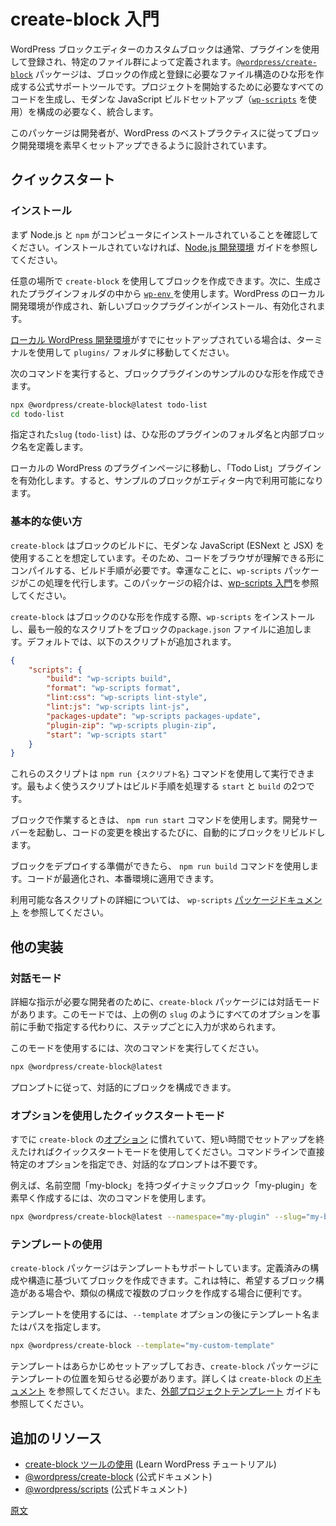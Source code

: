 <!-- 
# Get started with create-block
 -->
# create-block 入門

<!-- 
Custom blocks for the Block Editor in WordPress are typically registered using plugins and are defined through a specific set of files. The [`@wordpress/create-block`](https://developer.wordpress.org/block-editor/reference-guides/packages/packages-create-block/) package is an officially supported tool to scaffold the structure of files needed to create and register a block. It generates all the necessary code to start a project and integrates a modern JavaScript build setup (using [`wp-scripts`](https://developer.wordpress.org/block-editor/getting-started/devenv/get-started-with-wp-scripts/)) with no configuration required. 
 -->
WordPress ブロックエディターのカスタムブロックは通常、プラグインを使用して登録され、特定のファイル群によって定義されます。[`@wordpress/create-block`](https://ja.wordpress.org/team/handbook/block-editor/reference-guides/packages/packages-create-block/) パッケージは、ブロックの作成と登録に必要なファイル構造のひな形を作成する公式サポートツールです。プロジェクトを開始するために必要なすべてのコードを生成し、モダンな JavaScript ビルドセットアップ（[`wp-scripts`](https://developer.wordpress.org/block-editor/getting-started/devenv/get-started-with-wp-scripts) を使用）を構成の必要なく、統合します。

<!-- 
The package is designed to help developers quickly set up a block development environment following WordPress best practices.
 -->
このパッケージは開発者が、WordPress のベストプラクティスに従ってブロック開発環境を素早くセットアップできるように設計されています。

<!-- 
## Quick Start
 -->
## クイックスタート

<!-- 
### Installation
 -->
### インストール

<!-- 
Start by ensuring you have Node.js and `npm` installed on your computer. Review the [Node.js development environment](https://developer.wordpress.org/block-editor/getting-started/devenv/nodejs-development-environment/) guide if not.
 -->
まず Node.js と `npm` がコンピュータにインストールされていることを確認してください。インストールされていなければ、[Node.js 開発環境](https://ja.wordpress.org/team/handbook/block-editor/getting-started/devenv/nodejs-development-environment/) ガイドを参照してください。

<!-- 
You can use `create-block` to scaffold a block just about anywhere and then [use `wp-env`](https://developer.wordpress.org/block-editor/getting-started/devenv/get-started-with-wp-env/) from the inside of the generated plugin folder. This will create a local WordPress development environment with your new block plugin installed and activated.
 -->
任意の場所で `create-block` を使用してブロックを作成できます。次に、生成されたプラグインフォルダの中から [`wp-env` ](https://ja.wordpress.org/team/handbook/block-editor/getting-started/devenv/get-started-with-wp-env/)を使用します。WordPress のローカル開発環境が作成され、新しいブロックプラグインがインストール、有効化されます。

<!-- 
If you have your own [local WordPress development environment](https://developer.wordpress.org/block-editor/getting-started/devenv/#local-wordpress-environment) already set up, navigate to the `plugins/` folder using the terminal.
 -->
[ローカル WordPress 開発環境](https://ja.wordpress.org/team/handbook/block-editor/getting-started/devenv/#%E3%83%AD%E3%83%BC%E3%82%AB%E3%83%AB%E3%81%AE-wordpress-%E7%92%B0%E5%A2%83)がすでにセットアップされている場合は、ターミナルを使用して `plugins/` フォルダに移動してください。

<!-- 
Run the following command to scaffold an example block plugin:
 -->
次のコマンドを実行すると、ブロックプラグインのサンプルのひな形を作成できます。

```bash
npx @wordpress/create-block@latest todo-list
cd todo-list
```

<!-- 
The `slug` provided (`todo-list`) defines the folder name for the scaffolded plugin and the internal block name. 
 -->
指定された`slug` (`todo-list`) は、ひな形のプラグインのフォルダ名と内部ブロック名を定義します。

<!-- 
Navigate to the Plugins page of our local WordPress installation and activate the "Todo List" plugin. The example block will then be available in the Editor. 
 -->
ローカルの WordPress のプラグインページに移動し、「Todo List」プラグインを有効化します。すると、サンプルのブロックがエディター内で利用可能になります。

<!-- 
### Basic usage
 -->
### 基本的な使い方

<!-- 
The `create-block` assumes you will use modern JavaScript (ESNext and JSX) to build your block. This requires a build step to compile the code into a format that browsers can understand. Luckily, the `wp-scripts` package handles this process for you. Refer to the [Get started with wp-scripts](https://developer.wordpress.org/block-editor/getting-started/devenv/get-started-with-wp-scripts) for an introduction to this package. 
 -->
`create-block` はブロックのビルドに、モダンな JavaScript (ESNext と JSX) を使用することを想定しています。そのため、コードをブラウザが理解できる形にコンパイルする、ビルド手順が必要です。幸運なことに、`wp-scripts` パッケージがこの処理を代行します。このパッケージの紹介は、[wp-scripts 入門](https://ja.wordpress.org/team/handbook/block-editor/getting-started/devenv/get-started-with-wp-scripts/)を参照してください。

<!-- 
When `create-block` scaffolds the block, it installs `wp-scripts` and adds the most common scripts to the block's `package.json` file. By default, those include:
 -->
`create-block` はブロックのひな形を作成する際、`wp-scripts` をインストールし、最も一般的なスクリプトをブロックの`package.json` ファイルに追加します。デフォルトでは、以下のスクリプトが追加されます。

```json
{
    "scripts": {
		"build": "wp-scripts build",
		"format": "wp-scripts format",
		"lint:css": "wp-scripts lint-style",
		"lint:js": "wp-scripts lint-js",
		"packages-update": "wp-scripts packages-update",
		"plugin-zip": "wp-scripts plugin-zip",
		"start": "wp-scripts start"
	}
}
```

<!-- 
These scripts can then be run using the command `npm run {script name}`. The two scripts you will use most often are `start` and `build` since they handle the build step.
 -->
これらのスクリプトは `npm run {スクリプト名}` コマンドを使用して実行できます。最もよく使うスクリプトはビルド手順を処理する `start` と `build` の2つです。

<!-- 
When working on your block, use the `npm run start` command. This will start a development server and automatically rebuild the block whenever any code change is detected.
 -->
ブロックで作業するときは、 `npm run start` コマンドを使用します。開発サーバーを起動し、コードの変更を検出するたびに、自動的にブロックをリビルドします。

<!-- 
When you are ready to deploy your block, use the `npm run build` command. This optimizes your code and makes it production-ready.
 -->
ブロックをデプロイする準備ができたら、 `npm run build` コマンドを使用します。コードが最適化され、本番環境に適用できます。

<!-- 
See the `wp-scripts` [package documentation](https://developer.wordpress.org/block-editor/packages/packages-scripts/) for more details about each available script.
 -->
利用可能な各スクリプトの詳細については、 `wp-scripts` [パッケージドキュメント](https://developer.wordpress.org/block-editor/packages/packages-scripts/) を参照してください。

<!-- 
## Alternate implementations
 -->
## 他の実装

<!-- 
### Interactive mode
 -->
### 対話モード

<!-- 
For developers who prefer a more guided experience, the `create-block` package provides an interactive mode. Instead of manually specifying all options upfront, like the `slug` in the above example, this mode will prompt you for inputs step-by-step.
 -->
詳細な指示が必要な開発者のために、`create-block` パッケージには対話モードがあります。このモードでは、上の例の `slug` のようにすべてのオプションを事前に手動で指定する代わりに、ステップごとに入力が求められます。

<!-- 
To use this mode, run the command:
 -->
このモードを使用するには、次のコマンドを実行してください。

```bash
npx @wordpress/create-block@latest
```

<!-- 
Follow the prompts to configure your block settings interactively.
 -->
プロンプトに従って、対話的にブロックを構成できます。

<!-- 
### Quick start mode using options
 -->
### オプションを使用したクイックスタートモード

<!-- 
If you're already familiar with the `create-block` [options](https://developer.wordpress.org/block-editor/reference-guides/packages/packages-create-block/#options) and want a more streamlined setup, you can use quick start mode. This allows you to pass specific options directly in the command line, eliminating the need for interactive prompts.
 -->
すでに `create-block` の[オプション](https://ja.wordpress.org/team/handbook/block-editor/reference-guides/packages/packages-create-block/#%E3%82%AA%E3%83%97%E3%82%B7%E3%83%A7%E3%83%B3) に慣れていて、短い時間でセットアップを終えたければクイックスタートモードを使用してください。コマンドラインで直接特定のオプションを指定でき、対話的なプロンプトは不要です。

<!-- 
For instance, to quickly create a block named "my-block" with a namespace of "my-plugin" that is a Dynamic block, use this command:
 -->
例えば、名前空間「my-block」を持つダイナミックブロック「my-plugin」を素早く作成するには、次のコマンドを使用します。

```bash
npx @wordpress/create-block@latest --namespace="my-plugin" --slug="my-block" --variant="dynamic"
```
<!-- 
### Using templates
 -->
### テンプレートの使用

<!-- 
The `create-block` package also supports the use of templates, enabling you to create blocks based on predefined configurations and structures. This is especially useful when you have a preferred block structure or when you're building multiple blocks with similar configurations.
 -->
`create-block` パッケージはテンプレートもサポートしています。定義済みの構成や構造に基づいてブロックを作成できます。これは特に、希望するブロック構造がある場合や、類似の構成で複数のブロックを作成する場合に便利です。

<!-- 
To use a template, specify the `--template` option followed by the template name or path:
 -->
テンプレートを使用するには、`--template` オプションの後にテンプレート名またはパスを指定します。

```bash
npx @wordpress/create-block --template="my-custom-template"
```
<!-- 
Templates must be set up in advance so the `create-block` package knows where to find them. Learn more in the `create-block` [documentation](https://developer.wordpress.org/block-editor/reference-guides/packages/packages-create-block/#template), and review the [External Project Templates](https://developer.wordpress.org/block-editor/reference-guides/packages/packages-create-block/packages-create-block-external-template/) guide.
 -->
テンプレートはあらかじめセットアップしておき、`create-block` パッケージにテンプレートの位置を知らせる必要があります。詳しくは `create-block` の[ドキュメント](https://ja.wordpress.org/team/handbook/block-editor/reference-guides/packages/packages-create-block/#%E2%80%93template) を参照してください。また、[外部プロジェクトテンプレート](https://ja.wordpress.org/team/handbook/block-editor/reference-guides/packages/packages-create-block/packages-create-block-external-template/) ガイドも参照してください。

<!-- 
## Additional resources
 -->
## 追加のリソース
<!-- 
- [Using the create-block tool](https://learn.wordpress.org/tutorial/using-the-create-block-tool/) (Learn WordPress tutorial)
- [@wordpress/create-block](https://developer.wordpress.org/block-editor/reference-guides/packages/packages-create-block/) (Official documentation)
- [@wordpress/scripts](https://developer.wordpress.org/block-editor/reference-guides/packages/packages-scripts/) (Official documentation)
 -->
- [create-block ツールの使用](https://learn.wordpress.org/tutorial/using-the-create-block-tool/) (Learn WordPress チュートリアル)
- [@wordpress/create-block](https://ja.wordpress.org/team/handbook/block-editor/reference-guides/packages/packages-create-block/) (公式ドキュメント)
- [@wordpress/scripts](https://developer.wordpress.org/block-editor/reference-guides/packages/packages-scripts/) (公式ドキュメント)

[原文](https://github.com/WordPress/gutenberg/blob/trunk/docs/getting-started/devenv/get-started-with-create-block.md)